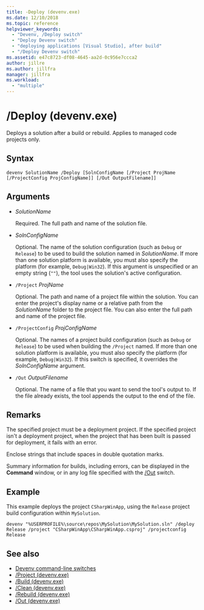 ```yaml
---
title: -Deploy (devenv.exe)
ms.date: 12/10/2018
ms.topic: reference
helpviewer_keywords:
  - "Devenv, /Deploy switch"
  - "Deploy Devenv switch"
  - "deploying applications [Visual Studio], after build"
  - "/Deploy Devenv switch"
ms.assetid: e47c8723-df08-4645-aa2d-0c956e7ccca2
author: jillre
ms.author: jillfra
manager: jillfra
ms.workload:
  - "multiple"
---
```

# /Deploy (devenv.exe)

Deploys a solution after a build or rebuild. Applies to managed code projects only.

## Syntax

```shell
devenv SolutionName /Deploy [SolnConfigName [/Project ProjName [/ProjectConfig ProjConfigName]] [/Out OutputFilename]]
```

## Arguments

- *SolutionName*

  Required. The full path and name of the solution file.

- *SolnConfigName*

  Optional. The name of the solution configuration (such as `Debug` or `Release`) to be used to build the solution named in *SolutionName*. If more than one solution platform is available, you must also specify the platform (for example, `Debug|Win32`). If this argument is unspecified or an empty string (`""`), the tool uses the solution's active configuration.

- `/Project` *ProjName*

  Optional. The path and name of a project file within the solution. You can enter the project's display name or a relative path from the *SolutionName* folder to the project file. You can also enter the full path and name of the project file.

- `/ProjectConfig` *ProjConfigName*

  Optional. The names of a project build configuration (such as `Debug` or `Release`) to be used when building the `/Project` named. If more than one solution platform is available, you must also specify the platform (for example, `Debug|Win32`). If this switch is specified, it overrides the *SolnConfigName* argument.

- `/Out` *OutputFilename*

  Optional. The name of a file that you want to send the tool's output to. If the file already exists, the tool appends the output to the end of the file.

## Remarks

The specified project must be a deployment project. If the specified project isn't a deployment project, when the project that has been built is passed for deployment, it fails with an error.

Enclose strings that include spaces in double quotation marks.

Summary information for builds, including errors, can be displayed in the **Command** window, or in any log file specified with the [/Out](out-devenv-exe.md) switch.

## Example

This example deploys the project `CSharpWinApp`, using the `Release` project build configuration within `MySolution`.

```shell
devenv "%USERPROFILE%\source\repos\MySolution\MySolution.sln" /deploy Release /project "CSharpWinApp\CSharpWinApp.csproj" /projectconfig Release
```

## See also

- [Devenv command-line switches](../../ide/reference/devenv-command-line-switches.md)
- [/Project (devenv.exe)](../../ide/reference/project-devenv-exe.md)
- [/Build (devenv.exe)](../../ide/reference/build-devenv-exe.md)
- [/Clean (devenv.exe)](../../ide/reference/clean-devenv-exe.md)
- [/Rebuild (devenv.exe)](../../ide/reference/rebuild-devenv-exe.md)
- [/Out (devenv.exe)](../../ide/reference/out-devenv-exe.md)